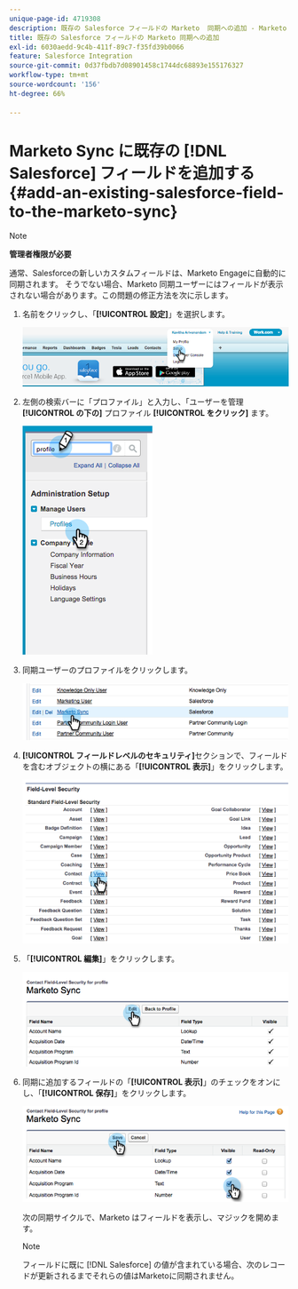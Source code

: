 ```yaml
---
unique-page-id: 4719308
description: 既存の Salesforce フィールドの Marketo  同期への追加 - Marketo ドキュメント - 製品ドキュメント
title: 既存の Salesforce フィールドの Marketo 同期への追加
exl-id: 6030aedd-9c4b-411f-89c7-f35fd39b0066
feature: Salesforce Integration
source-git-commit: 0d37fbdb7d08901458c1744dc68893e155176327
workflow-type: tm+mt
source-wordcount: '156'
ht-degree: 66%

---
```


# Marketo Sync に既存の [!DNL Salesforce] フィールドを追加する {#add-an-existing-salesforce-field-to-the-marketo-sync}

>[!NOTE]
>
>**管理者権限が必要**

通常、Salesforceの新しいカスタムフィールドは、Marketo Engageに自動的に同期されます。 そうでない場合、Marketo 同期ユーザーにはフィールドが表示されない場合があります。この問題の修正方法を次に示します。

1. 名前をクリックし、「**[!UICONTROL 設定]**」を選択します。

   ![](assets/add-an-existing-salesforce-field-to-the-marketo-sync-1.png)

1. 左側の検索バーに「プロファイル」と入力し、「ユーザーを管理 **[!UICONTROL の下の]** プロファイル **[!UICONTROL をクリック]** ます。

   ![](assets/add-an-existing-salesforce-field-to-the-marketo-sync-2.png)

1. 同期ユーザーのプロファイルをクリックします。

   ![](assets/add-an-existing-salesforce-field-to-the-marketo-sync-3.png)

1. **[!UICONTROL フィールドレベルのセキュリティ]**&#x200B;セクションで、フィールドを含むオブジェクトの横にある「**[!UICONTROL 表示]**」をクリックします。

   ![](assets/add-an-existing-salesforce-field-to-the-marketo-sync-4.png)

1. 「**[!UICONTROL 編集]**」をクリックします。

   ![](assets/add-an-existing-salesforce-field-to-the-marketo-sync-5.png)

1. 同期に追加するフィールドの「**[!UICONTROL 表示]**」のチェックをオンにし、「**[!UICONTROL 保存]**」をクリックします。

   ![](assets/add-an-existing-salesforce-field-to-the-marketo-sync-6.png)

   次の同期サイクルで、Marketo はフィールドを表示し、マジックを開めます。

   >[!NOTE]
   >
   > フィールドに既に [!DNL Salesforce] の値が含まれている場合、次のレコードが更新されるまでそれらの値はMarketoに同期されません。
